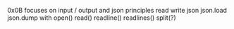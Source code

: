 0x0B focuses on input / output and json principles
read
write
json
json.load
json.dump
with open()
read()
readline()
readlines()
split(?)

